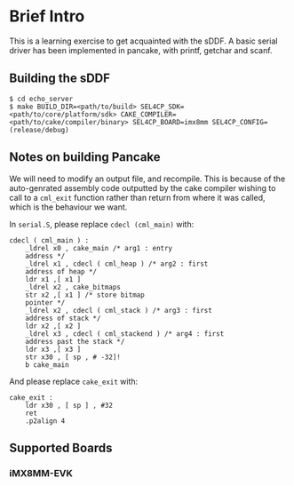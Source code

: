 # Brief Intro
This is a learning exercise to get acquainted with the sDDF. A basic serial driver has been implemented in pancake, with printf, getchar and scanf.

## Building the sDDF

    $ cd echo_server
    $ make BUILD_DIR=<path/to/build> SEL4CP_SDK=<path/to/core/platform/sdk> CAKE_COMPILER=<path/to/cake/compiler/binary> SEL4CP_BOARD=imx8mm SEL4CP_CONFIG=(release/debug)

## Notes on building Pancake
We will need to modify an output file, and recompile. This is because of the auto-genrated assembly code outputted by the cake compiler wishing to call
to a `cml_exit` function rather than return from where it was called, which is the behaviour we want.

In `serial.S`, please replace `cdecl (cml_main)` with:

```
cdecl ( cml_main ) :
    _ldrel x0 , cake_main /* arg1 : entry
    address */
    _ldrel x1 , cdecl ( cml_heap ) /* arg2 : first
    address of heap */
    ldr x1 ,[ x1 ]
    _ldrel x2 , cake_bitmaps
    str x2 ,[ x1 ] /* store bitmap
    pointer */
    _ldrel x2 , cdecl ( cml_stack ) /* arg3 : first
    address of stack */
    ldr x2 ,[ x2 ]
    _ldrel x3 , cdecl ( cml_stackend ) /* arg4 : first
    address past the stack */
    ldr x3 ,[ x3 ]
    str x30 , [ sp , # -32]!
    b cake_main
```

And please replace `cake_exit` with:

```
cake_exit :
    ldr x30 , [ sp ] , #32
    ret
    .p2align 4
```
## Supported Boards

### iMX8MM-EVK

